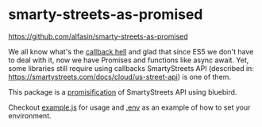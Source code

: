 # smarty-streets-as-promised

https://github.com/alfasin/smarty-streets-as-promised

We all know what's the [callback hell](http://callbackhell.com/) and glad that since ES5 we don't have to deal with it, now we have Promises and functions like async await. Yet, some libraries still require using callbacks SmartyStreets API (described in: https://smartystreets.com/docs/cloud/us-street-api) is one of them. 

This package is a [promisification](http://bluebirdjs.com/docs/api/promise.promisify.html) of SmartyStreets API using bluebird.

Checkout [example.js](example.js) for usage and [.env](.env) as an example of how to set your environment. 
